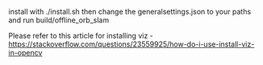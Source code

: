 install with ./install.sh
then change the generalsettings.json to your paths
and run build/offline_orb_slam

Please refer to this article for installing viz - https://stackoverflow.com/questions/23559925/how-do-i-use-install-viz-in-opencv
